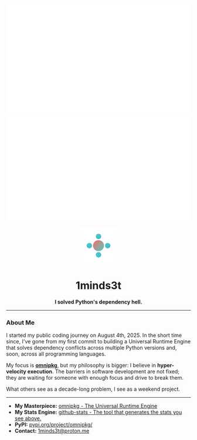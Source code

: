 <!-- These images are generated and updated daily by a custom GitHub Action -->
<p align="center">
  <picture>
    <source media="(prefers-color-scheme: dark)" srcset="https://raw.githubusercontent.com/1minds3t/github_stats/master/generated/overview.svg#gh-dark-mode-only">
    <source media="(prefers-color-scheme: light)" srcset="https://raw.githubusercontent.com/1minds3t/github_stats/master/generated/overview.svg#gh-light-mode-only">
    <img alt="1minds3t's GitHub Stats" src="https://raw.githubusercontent.com/1minds3t/github_stats/master/generated/overview.svg">
  </picture>
  <picture>
    <source media="(prefers-color-scheme: dark)" srcset="https://raw.githubusercontent.com/1minds3t/github_stats/master/generated/languages.svg#gh-dark-mode-only">
    <source media="(prefers-color-scheme: light)" srcset="https://raw.githubusercontent.com/1minds3t/github_stats/master/generated/languages.svg#gh-light-mode-only">
    <img alt="1minds3t's Language Stats" src="https://raw.githubusercontent.com/1minds3t/github_stats/master/generated/languages.svg">
  </picture>
</p>


<p align="center">
  <img src="https://raw.githubusercontent.com/1minds3t/omnipkg/main/.github/logo.svg" alt="omnipkg Logo" width="100">
</p>
<h1 align="center">1minds3t</h1>

<p align="center">
  <strong>I solved Python's dependency hell.</strong>
</p>

---

### About Me

I started my public coding journey on August 4th, 2025. In the short time since, I've gone from my first commit to building a Universal Runtime Engine that solves dependency conflicts across multiple Python versions and, soon, across all programming languages.

My focus is **[omnipkg](https://github.com/1minds3t/omnipkg)**, but my philosophy is bigger: I believe in **hyper-velocity execution**. The barriers in software development are not fixed; they are waiting for someone with enough focus and drive to break them.

What others see as a decade-long problem, I see as a weekend project.

---

-   **My Masterpiece:** [omnipkg - The Universal Runtime Engine](https://github.com/1minds3t/omnipkg)
-   **My Stats Engine:** [github-stats - The tool that generates the stats you see above.](https://github.com/1minds3t/github_stats)
-   **PyPI:** [pypi.org/project/omnipkg/](https://pypi.org/project/omnipkg/)
-   **Contact:** 1minds3t@proton.me
